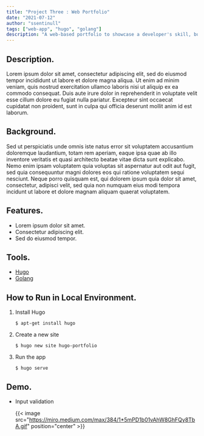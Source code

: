 ```yaml
---
title: "Project Three : Web Portfolio"
date: "2021-07-12"
author: "ssentinull"
tags: ["web-app", "hugo", "golang"]
description: "A web-based portfolio to showcase a developer's skill, built using Hugo and Golang."
---
```


## Description.

Lorem ipsum dolor sit amet, consectetur adipiscing elit, sed do eiusmod tempor incididunt ut labore et dolore magna aliqua. Ut enim ad minim veniam, quis nostrud exercitation ullamco laboris nisi ut aliquip ex ea commodo consequat. Duis aute irure dolor in reprehenderit in voluptate velit esse cillum dolore eu fugiat nulla pariatur. Excepteur sint occaecat cupidatat non proident, sunt in culpa qui officia deserunt mollit anim id est laborum.

## Background.

Sed ut perspiciatis unde omnis iste natus error sit voluptatem accusantium doloremque laudantium, totam rem aperiam, eaque ipsa quae ab illo inventore veritatis et quasi architecto beatae vitae dicta sunt explicabo. Nemo enim ipsam voluptatem quia voluptas sit aspernatur aut odit aut fugit, sed quia consequuntur magni dolores eos qui ratione voluptatem sequi nesciunt. Neque porro quisquam est, qui dolorem ipsum quia dolor sit amet, consectetur, adipisci velit, sed quia non numquam eius modi tempora incidunt ut labore et dolore magnam aliquam quaerat voluptatem.

## Features.

- Lorem ipsum dolor sit amet.
- Consectetur adipiscing elit.
- Sed do eiusmod tempor.

## Tools.

- [Hugo](https://gohugo.io/)
- [Golang](https://golang.org/)

## How to Run in Local Environment.

1. Install Hugo

   ```shell
   $ apt-get install hugo
   ```

2. Create a new site

   ```shell
   $ hugo new site hugo-portfolio
   ```

3. Run the app

   ```shell
   $ hugo serve
   ```

## Demo.

- Input validation

  {{< image src="https://miro.medium.com/max/384/1*5mPD1b01vAhW8GhFQy8TbA.gif" position="center" >}}
